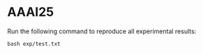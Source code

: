 # AAAI25

Run the following command to reproduce all experimental results:
```
bash exp/test.txt
```